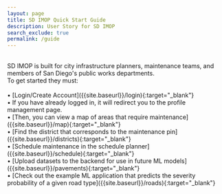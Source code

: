 ```yaml
---
layout: page
title: SD IMOP Quick Start Guide
description: User Story for SD IMOP
search_exclude: true
permalink: /guide
---
```

<br>
SD IMOP is built for city infrastructure planners, maintenance teams, and members of San Diego's public works departments.
<br>
To get started they must:
<br>
<br>
 • [Login/Create Account]({{site.baseurl}}/login){:target="_blank"} <br>
   • If you have already logged in, it will redirect you to the profile management page. <br>
 • [Then, you can view a map of areas that require maintenance]({{site.baseurl}}/map){:target="_blank"} <br>
 • [Find the district that corresponds to the maintenance pin]({{site.baseurl}}/districts){:target="_blank"} <br>
 • [Schedule maintenance in the schedule planner]({{site.baseurl}}/schedule){:target="_blank"} <br>
 • [Upload datasets to the backend for use in future ML models]({{site.baseurl}}/pavements){:target="_blank"} <br>
 • [Check out the example ML application that predicts the severity probability of a given road type]({{site.baseurl}}/roads){:target="_blank"}